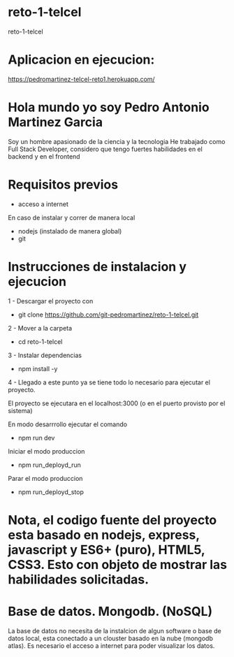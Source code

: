 # reto-1-telcel
reto-1-telcel

# Aplicacion en ejecucion:

https://pedromartinez-telcel-reto1.herokuapp.com/

# Hola mundo yo soy Pedro Antonio Martinez Garcia
Soy un hombre apasionado de la ciencia y la tecnologia
He trabajado como Full Stack Developer, considero que tengo fuertes habilidades en el backend y en el frontend

# Requisitos previos

* acceso a internet

En caso de instalar y correr de manera local

* nodejs (instalado de manera global)
* git

# Instrucciones de instalacion y ejecucion

1 - Descargar el proyecto con 

* git clone https://github.com/git-pedromartinez/reto-1-telcel.git

2 - Mover a la carpeta 

* cd reto-1-telcel

3 - Instalar dependencias

* npm install -y

4 - Llegado a este punto ya se tiene todo lo necesario para ejecutar el proyecto. 

El proyecto se ejecutara en el localhost:3000 (o en el puerto provisto por el sistema)

En modo desarrrollo ejecutar el comando 

* npm run dev

Iniciar el modo produccion

* npm run_deployd_run

Parar el modo produccion

* npm run_deployd_stop

# Nota, el codigo fuente del proyecto esta basado en nodejs, express, javascript y ES6+ (puro), HTML5, CSS3. Esto con objeto de mostrar las habilidades solicitadas.

# Base de datos. Mongodb. (NoSQL)

La base de datos no necesita de la instalcion de algun software o base de datos local, esta conectado a un clouster basado en la nube (mongodb atlas). Es necesario el acceso a internet para poder visualizar los datos.